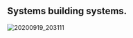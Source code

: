 Systems building systems.
-----  
<!--![20200708_204630](https://github.com/user-attachments/assets/2230eccc-4a3c-475b-8fde-8376ad769406)-->

![20200919_203111](https://github.com/user-attachments/assets/d2f1a75d-8df6-4b92-8511-2712e5e05e86)
<!--![background](https://github.com/user-attachments/assets/7f460def-3262-4f8d-95ae-e01e8e33044a)-->
<!--![background3](https://github.com/user-attachments/assets/81ff4bf0-2076-4070-afa0-d53b545d8280)-->
<!--![IMG-20211222-WA0005_cropped](https://github.com/user-attachments/assets/69eae99b-e4fb-45dd-9629-db7472137c69)-->

<!--
**vishalpalaniappan/vishalpalaniappan** is a ✨ _special_ ✨ repository because its `README.md` (this file) appears on your GitHub profile.


Here are some ideas to get you started:

- 🔭 I’m currently working on ...
- 🌱 I’m currently learning ...
- 👯 I’m looking to collaborate on ...
- 🤔 I’m looking for help with ...
- 💬 Ask me about ...
- 📫 How to reach me: ...
- 😄 Pronouns: ...
- ⚡ Fun fact: ...
-->
